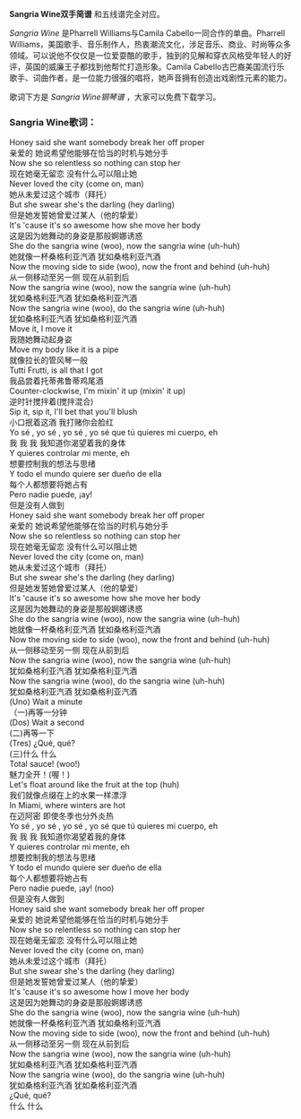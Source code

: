 

**Sangria Wine双手简谱** 和五线谱完全对应。

_Sangria Wine_ 是Pharrell Williams与Camila Cabello一同合作的单曲。Pharrell
Williams，美国歌手、音乐制作人，热衷潮流文化，涉足音乐、商业、时尚等众多领域。可以说他不仅仅是一位爱耍酷的歌手，独到的见解和穿衣风格受年轻人的好评，英国的威廉王子都找到他帮忙打造形象。Camila
Cabello古巴裔美国流行乐歌手、词曲作者，是一位能力很强的唱将，她声音拥有创造出戏剧性元素的能力。

歌词下方是 _Sangria Wine钢琴谱_ ，大家可以免费下载学习。

### Sangria Wine歌词：

Honey said she want somebody break her off proper  
亲爱的 她说希望他能够在恰当的时机与她分手  
Now she so relentless so nothing can stop her  
现在她毫无留恋 没有什么可以阻止她  
Never loved the city (come on, man)  
她从未爱过这个城市（拜托）  
But she swear she's the darling (hey darling)  
但是她发誓她曾爱过某人（他的挚爱）  
It's 'cause it's so awesome how she move her body  
这是因为她舞动的身姿是那般婀娜诱惑  
She do the sangria wine (woo), now the sangria wine (uh-huh)  
她就像一杯桑格利亚汽酒 犹如桑格利亚汽酒  
Now the moving side to side (woo), now the front and behind (uh-huh)  
从一侧移动至另一侧 现在从前到后  
Now the sangria wine (woo), now the sangria wine (uh-huh)  
犹如桑格利亚汽酒 犹如桑格利亚汽酒  
Now the sangria wine (woo), do the sangria wine (uh-huh)  
犹如桑格利亚汽酒 犹如桑格利亚汽酒  
Move it, I move it  
我随她舞动起身姿  
Move my body like it is a pipe  
就像拉长的管风琴一般  
Tutti Frutti, is all that I got  
我品尝着托蒂弗鲁蒂鸡尾酒  
Counter-clockwise, I'm mixin' it up (mixin' it up)  
逆时针搅拌着(搅拌混合)  
Sip it, sip it, I'll bet that you'll blush  
小口抿着这酒 我打赌你会脸红  
Yo sé , yo sé , yo sé , yo sé que tú quieres mi cuerpo, eh  
我 我 我 我知道你渴望着我的身体  
Y quieres controlar mi mente, eh  
想要控制我的想法与思绪  
Y todo el mundo quiere ser dueño de ella  
每个人都想要将她占有  
Pero nadie puede, ¡ay!  
但是没有人做到  
Honey said she want somebody break her off proper  
亲爱的 她说希望他能够在恰当的时机与她分手  
Now she so relentless so nothing can stop her  
现在她毫无留恋 没有什么可以阻止她  
Never loved the city (come on, man)  
她从未爱过这个城市（拜托）  
But she swear she's the darling (hey darling)  
但是她发誓她曾爱过某人（他的挚爱）  
It's 'cause it's so awesome how she move her body  
这是因为她舞动的身姿是那般婀娜诱惑  
She do the sangria wine (woo), now the sangria wine (uh-huh)  
她就像一杯桑格利亚汽酒 犹如桑格利亚汽酒  
Now the moving side to side (woo), now the front and behind (uh-huh)  
从一侧移动至另一侧 现在从前到后  
Now the sangria wine (woo), now the sangria wine (uh-huh)  
犹如桑格利亚汽酒 犹如桑格利亚汽酒  
Now the sangria wine (woo), do the sangria wine (uh-huh)  
犹如桑格利亚汽酒 犹如桑格利亚汽酒  
(Uno) Wait a minute  
（一)再等一分钟  
(Dos) Wait a second  
(二)再等一下  
(Tres) ¿Qué, qué?  
(三)什么 什么  
Total sauce! (woo!)  
魅力全开！(喔！)  
Let's float around like the fruit at the top (huh)  
我们就像点缀在上的水果一样漂浮  
In Miami, where winters are hot  
在迈阿密 即使冬季也分外炎热  
Yo sé , yo sé , yo sé , yo sé que tú quieres mi cuerpo, eh  
我 我 我 我知道你渴望着我的身体  
Y quieres controlar mi mente, eh  
想要控制我的想法与思绪  
Y todo el mundo quiere ser dueño de ella  
每个人都想要将她占有  
Pero nadie puede, ¡ay! (noo)  
但是没有人做到  
Honey said she want somebody break her off proper  
亲爱的 她说希望他能够在恰当的时机与她分手  
Now she so relentless so nothing can stop her  
现在她毫无留恋 没有什么可以阻止她  
Never loved the city (come on, man)  
她从未爱过这个城市（拜托）  
But she swear she's the darling (hey darling)  
但是她发誓她曾爱过某人（他的挚爱）  
It's 'cause it's so awesome how I move her body  
这是因为她舞动的身姿是那般婀娜诱惑  
She do the sangria wine (woo), now the sangria wine (uh-huh)  
她就像一杯桑格利亚汽酒 犹如桑格利亚汽酒  
Now the moving side to side (woo), now the front and behind (uh-huh)  
从一侧移动至另一侧 现在从前到后  
Now the sangria wine (woo), now the sangria wine (uh-huh)  
犹如桑格利亚汽酒 犹如桑格利亚汽酒  
Now the sangria wine (woo), do the sangria wine (uh-huh)  
犹如桑格利亚汽酒 犹如桑格利亚汽酒  
¿Qué, qué?  
什么 什么

